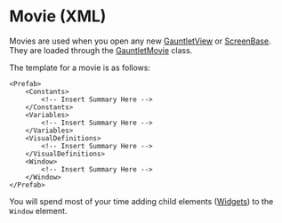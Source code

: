 # Movie \(XML\)

Movies are used when you open any new [GauntletView](gauntletview.md) or [ScreenBase](screenbase.md). They are loaded through the [GauntletMovie](gauntletmovie.md) class.

The template for a movie is as follows:

```markup
<Prefab>
    <Constants>
        <!-- Insert Summary Here -->
    </Constants>
    <Variables>
        <!-- Insert Summary Here -->
    </Variables>
    <VisualDefinitions>
        <!-- Insert Summary Here -->
    </VisualDefinitions>
    <Window>
        <!-- Insert Summary Here -->
    </Window>
</Prefab>
```

You will spend most of your time adding child elements \([Widgets](widget.md)\) to the `Window` element.

